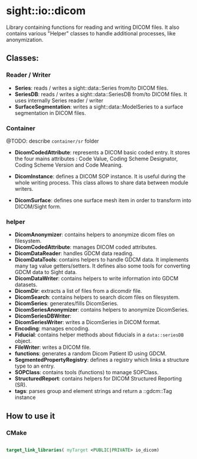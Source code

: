 # sight::io::dicom

Library containing functions for reading and writing DICOM files. It also contains various "Helper" classes to handle additional processes, like anonymization. 

## Classes:

### Reader / Writer

- **Series**: reads / writes a sight::data::Series from/to DICOM files.
- **SeriesDB**: reads / writes a sight::data::SeriesDB from/to DICOM files. It uses internally Series reader / writer
- **SurfaceSegmentation**: writes a sight::data::ModelSeries to a surface segmentation in DICOM files.

### Container

@TODO: describe `container/sr` folder 

- **DicomCodedAttribute**: represents a DICOM basic coded entry. 
  It stores the four mains attributes : Code Value, Coding Scheme Designator, Coding Scheme Version and Code Meaning.
  
- **DicomInstance**: defines a DICOM SOP instance. It is useful during the whole writing process.
  This class allows to share data between module writers.
  
- **DicomSurface**: defines one surface mesh item in order to transform into DICOM/Sight form.

### helper
- **DicomAnonymizer**: contains helpers to anonymize dicom files on filesystem.
- **DicomCodedAttribute**: manages DICOM coded attributes.
- **DicomDataReader**: handles GDCM data reading.
- **DicomDataTools**: contains helpers to handle GDCM data.
  It implements many tag value getters/setters. 
  It defines also some tools for converting GDCM data to Sight data.
- **DicomDataWriter**: contains helpers to write information into GDCM datasets.
- **DicomDir**: extracts a list of files from a dicomdir file.
- **DicomSearch**: contains helpers to search dicom files on filesystem.
- **DicomSeries**: generates/fills DicomSeries.
- **DicomSeriesAnonymizer**: contains helpers to anonymize DicomSeries.
- **DicomSeriesDBWriter**:
- **DicomSeriesWriter**: writes a DicomSeries in DICOM format.
- **Encoding**: manages encoding.
- **Fiducial**: contains helper methods about fiducials in a `data::seriesDB` object.
- **FileWriter**: writes a DICOM file.
- **functions**: generates a random Dicom Patient ID using GDCM.
- **SegmentedPropertyRegistry**: defines a registry which links a structure type to an entry.
- **SOPClass**: contains tools (functions) to manage SOPClass.
- **StructuredReport**: contains helpers for DICOM Structured Reporting (SR).
- **tags**: parses group and element strings and return a ::gdcm::Tag instance

## How to use it

### CMake

```cmake

target_link_libraries( myTarget <PUBLIC|PRIVATE> io_dicom)

```

